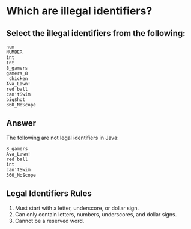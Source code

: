 # Which are illegal identifiers? 


## Select the illegal identifiers from the following:

```
num 
NUMBER
int
Int
8_gamers
gamers_8
_chicken
Ava_Lawn!
red ball
can'tSwim
big$hot
360_NoScope
```

## Answer

The following are not legal identifiers in Java:

```
8_gamers
Ava_Lawn!
red ball
int
can'tSwim
360_NoScope
```

## Legal Identifiers Rules

1. Must start with a letter, underscore, or dollar sign.
2. Can only contain letters, numbers, underscores, and dollar signs.
3. Cannot be a reserved word.

